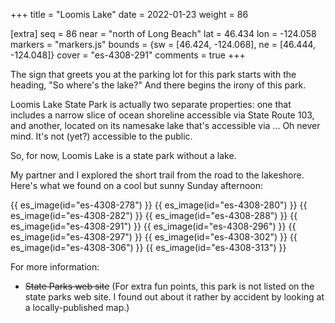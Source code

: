 +++
title = "Loomis Lake"
date = 2022-01-23
weight = 86

[extra]
seq = 86
near = "north of Long Beach"
lat = 46.434
lon = -124.058
markers = "markers.js"
bounds = {sw = [46.424, -124.068], ne = [46.444, -124.048]}
cover = "es-4308-291"
comments = true
+++

The sign that greets you at the parking lot for this park starts with the heading, "So where's the lake?" And there begins the irony of this park.

<!-- more -->

Loomis Lake State Park is actually two separate properties: one that includes a narrow slice of ocean shoreline accessible via State Route 103, and another, located on its namesake lake that's accessible via ... Oh never mind. It's not (yet?) accessible to the public.

So, for now, Loomis Lake is a state park without a lake.

My partner and I explored the short trail from the road to the lakeshore. Here's what we found on a cool but sunny Sunday afternoon:

{{ es_image(id="es-4308-278") }}
{{ es_image(id="es-4308-280") }}
{{ es_image(id="es-4308-282") }}
{{ es_image(id="es-4308-288") }}
{{ es_image(id="es-4308-291") }}
{{ es_image(id="es-4308-296") }}
{{ es_image(id="es-4308-297") }}
{{ es_image(id="es-4308-302") }}
{{ es_image(id="es-4308-306") }}
{{ es_image(id="es-4308-313") }}

For more information:

* ~~State Parks web site~~ (For extra fun points, this park is not listed on the state parks web site. I found out about it rather by accident by looking at a locally-published map.)
